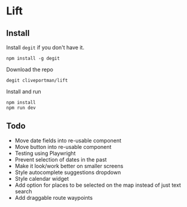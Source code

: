 # Lift

## Install
Install `degit` if you don't have it.
```
npm install -g degit
```

Download the repo
```
degit cliveportman/lift
```

Install and run
```
npm install
npm run dev
```

## Todo
- Move date fields into re-usable component
- Move button into re-usable component
- Testing using Playwright
- Prevent selection of dates in the past
- Make it look/work better on smaller screens
- Style autocomplete suggestions dropdown
- Style calendar widget
- Add option for places to be selected on the map instead of just text search
- Add draggable route waypoints

